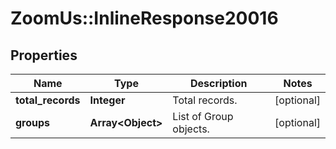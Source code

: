# ZoomUs::InlineResponse20016

## Properties
Name | Type | Description | Notes
------------ | ------------- | ------------- | -------------
**total_records** | **Integer** | Total records. | [optional] 
**groups** | **Array&lt;Object&gt;** | List of Group objects. | [optional] 


